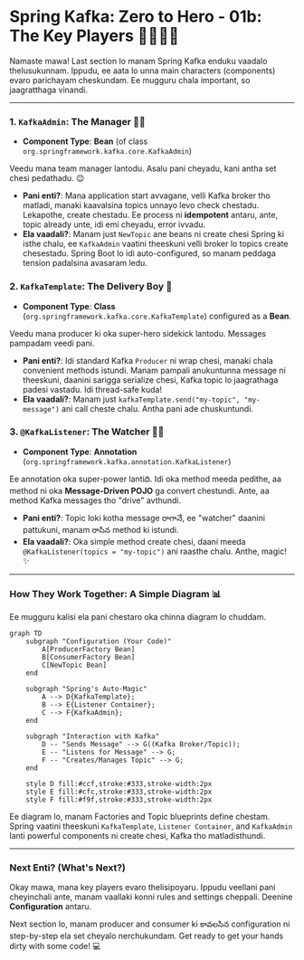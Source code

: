 # Spring Kafka: Zero to Hero - 01b: The Key Players 🦸‍♂️🦸‍♀️

Namaste mawa! Last section lo manam Spring Kafka enduku vaadalo thelusukunnam. Ippudu, ee aata lo unna main characters (components) evaro parichayam cheskundam. Ee mugguru chala important, so jaagratthaga vinandi.

---

### 1. `KafkaAdmin`: The Manager 👨‍💼

*   **Component Type**: **Bean** (of class `org.springframework.kafka.core.KafkaAdmin`)

Veedu mana team manager lantodu. Asalu pani cheyadu, kani antha set chesi pedathadu. 😉
*   **Pani enti?**: Mana application start avvagane, velli Kafka broker tho matladi, manaki kaavalsina topics unnayo levo check chestadu. Lekapothe, create chestadu. Ee process ni **idempotent** antaru, ante, topic already unte, idi emi cheyadu, error ivvadu.
*   **Ela vaadali?**: Manam just `NewTopic` ane beans ni create chesi Spring ki isthe chalu, ee `KafkaAdmin` vaatini theeskuni velli broker lo topics create chesestadu. Spring Boot lo idi auto-configured, so manam peddaga tension padalsina avasaram ledu.

### 2. `KafkaTemplate`: The Delivery Boy 🚀

*   **Component Type**: **Class** (`org.springframework.kafka.core.KafkaTemplate`) configured as a **Bean**.

Veedu mana producer ki oka super-hero sidekick lantodu. Messages pampadam veedi pani.
*   **Pani enti?**: Idi standard Kafka `Producer` ni wrap chesi, manaki chala convenient methods istundi. Manam pampali anukuntunna message ni theeskuni, daanini sarigga serialize chesi, Kafka topic lo jaagrathaga padesi vastadu. Idi thread-safe kuda!
*   **Ela vaadali?**: Manam just `kafkaTemplate.send("my-topic", "my-message")` ani call cheste chalu. Antha pani ade chuskuntundi.

### 3. `@KafkaListener`: The Watcher 🕵️‍♀️

*   **Component Type**: **Annotation** (`org.springframework.kafka.annotation.KafkaListener`)

Ee annotation oka super-power lantiది. Idi oka method meeda pedithe, aa method ni oka **Message-Driven POJO** ga convert chestundi. Ante, aa method Kafka messages tho "drive" avthundi.
*   **Pani enti?**: Topic loki kotha message రాగానే, ee "watcher" daanini pattukuni, manam రాసిన method ki istundi.
*   **Ela vaadali?**: Oka simple method create chesi, daani meeda `@KafkaListener(topics = "my-topic")` ani raasthe chalu. Anthe, magic! ✨

---

### How They Work Together: A Simple Diagram 📊

Ee mugguru kalisi ela pani chestaro oka chinna diagram lo chuddam.

```mermaid
graph TD
    subgraph "Configuration (Your Code)"
        A[ProducerFactory Bean]
        B[ConsumerFactory Bean]
        C[NewTopic Bean]
    end

    subgraph "Spring's Auto-Magic"
        A --> D{KafkaTemplate};
        B --> E{Listener Container};
        C --> F{KafkaAdmin};
    end

    subgraph "Interaction with Kafka"
        D -- "Sends Message" --> G((Kafka Broker/Topic));
        E -- "Listens for Message" --> G;
        F -- "Creates/Manages Topic" --> G;
    end

    style D fill:#ccf,stroke:#333,stroke-width:2px
    style E fill:#cfc,stroke:#333,stroke-width:2px
    style F fill:#f9f,stroke:#333,stroke-width:2px
```
Ee diagram lo, manam Factories and Topic blueprints define chestam. Spring vaatini theeskuni `KafkaTemplate`, `Listener Container`, and `KafkaAdmin` lanti powerful components ni create chesi, Kafka tho matladisthundi.

---

### Next Enti? (What's Next?)

Okay mawa, mana key players evaro thelisipoyaru. Ippudu veellani pani cheyinchali ante, manam vaallaki konni rules and settings cheppali. Deenine **Configuration** antaru.

Next section lo, manam producer and consumer ki కావలసిన configuration ni step-by-step ela set cheyalo nerchukundam. Get ready to get your hands dirty with some code! 💻